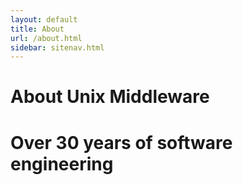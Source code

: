 ```yaml
---
layout: default
title: About
url: /about.html
sidebar: sitenav.html
---
```


# About Unix Middleware
# Over 30 years of software engineering

